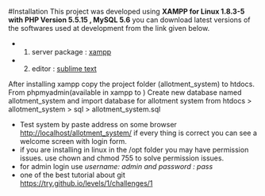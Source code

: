 #Installation 
This project was developed  using **XAMPP for Linux 1.8.3-5 with PHP Version 5.5.15 , MySQL 5.6**
you can download latest versions  of the softwares   used at  development from the link given below.
* 1. server package : [xampp](https://www.apachefriends.org/download.html) 
* 2. editor : [sublime text ](http://www.sublimetext.com/3)


After installing xampp copy the project folder (allotment_system) to htdocs. From phpmyadmin(available in xampp to ) 
Create new database named allotment_system and import database for allotment system from 
 htdocs > allotment_system > sql > allotment_system.sql
 

 * Test system by paste address on some browser [http://localhost/allotment_system/](http://localhost/allotment_system/)
   if every thing is correct  you can see a welcome screen with login form.
 * if you are installing in linux in the /opt folder you may have permission issues. 
   use chown and chmod 755 to solve permission issues.
 * for admin login use *username: admin and password : pass*
 * one of the best tutorial about git https://try.github.io/levels/1/challenges/1
      
  
 






